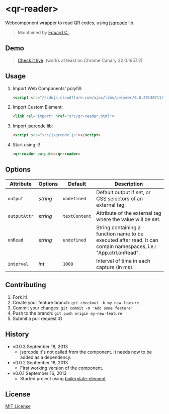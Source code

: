 # &lt;qr-reader&gt;

Webcomponent wrapper to read QR codes, using [jsqrcode](https://github.com/LazarSoft/jsqrcode) lib.

> Maintained by [Eduard C.](https://github.com/educastellano).

## Demo

> [Check it live](http://educastellano.github.io/qr-reader). (works at least on Chrome Canary 32.0.1657.2)

## Usage

1. Import Web Components' polyfill:

	```html
	<script src="//cdnjs.cloudflare.com/ajax/libs/polymer/0.0.20130711/polymer.min.js"></script>
	```

2. Import Custom Element:

	```html
	<link rel="import" href="src/qr-reader.html">
	```

3. Import [jsqrcode](https://github.com/LazarSoft/jsqrcode) lib:

	```html
	<script src="src/jsqrcode.js"></script>
	```

4. Start using it!

	```html
	<qr-reader output></qr-reader>
	```

## Options

Attribute     | Options                | Default             | Description
---           | ---                    | ---                 | ---
`output`      | *string*               | `undefined`         | Default output if set, or CSS selectors of an external tag.
`outputAttr`  | *string*          	   | `textContent`       | Attribute of the external tag where the value will be set.
`onRead`      | *string*          	   | `undefined`         | String containing a function name to be executed after read. It can contain namespaces, i.e.: "App.ctrl.onRead".
`interval`    | *int*                  | `1000`              | Interval of time in each capture (in ms).


## Contributing

1. Fork it!
2. Create your feature branch: `git checkout -b my-new-feature`
3. Commit your changes: `git commit -m 'Add some feature'`
4. Push to the branch: `git push origin my-new-feature`
5. Submit a pull request :D

## History

* v0.0.3 September 18, 2013
	* jsqrcode it's not called from the component. It needs now to be added as a dependency.
* v0.0.2 September 18, 2013
	* First working version of the component.
* v0.0.1 September 16, 2013
	* Started project using [boilerplate-element](https://github.com/customelements/boilerplate-element)

## License

[MIT License](http://opensource.org/licenses/MIT)